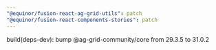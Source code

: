 ```yaml
---
"@equinor/fusion-react-ag-grid-utils": patch
"@equinor/fusion-react-components-stories": patch
---
```


build(deps-dev): bump @ag-grid-community/core from 29.3.5 to 31.0.2
